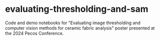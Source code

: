 # evaluating-thresholding-and-sam
Code and demo notebooks for "Evaluating image thresholding and computer vision methods for ceramic fabric analysis" poster presented at the 2024 Pecos Conference.
